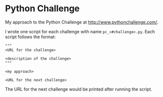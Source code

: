 # Python Challenge
My approach to the Python Challenge at http://www.pythonchallenge.com/.

I wrote one script for each challenge with name `pc_<#challenge>.py`. Each script follows the format:

    """
    <URL for the challenge>

    <description of the challenge>
    """
    
    <my approach>

    <URL for the next challenge>

The URL for the next challenge would be printed after running the script.
